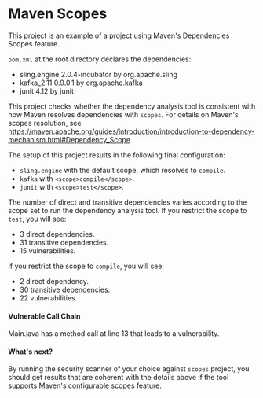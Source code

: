 # Maven Scopes

This project is an example of a project using Maven's Dependencies Scopes feature.
    
`pom.xml` at the root directory declares the dependencies:
- sling.engine 2.0.4-incubator by org.apache.sling
- kafka_2.11 0.9.0.1 by org.apache.kafka
- junit 4.12 by junit

This project checks whether the dependency analysis tool is consistent with how Maven resolves dependencies with `scopes`. For details on Maven's scopes resolution, see https://maven.apache.org/guides/introduction/introduction-to-dependency-mechanism.html#Dependency_Scope.

The setup of this project results in the following final configuration:
- `sling.engine` with the default scope, which resolves to `compile`.
- `kafka` with `<scope>compile</scope>`.
- `junit` with `<scope>test</scope>`.

The number of direct and transitive dependencies varies according to the scope set to run the dependency analysis tool. If you restrict the scope to `test`, you will see:
- 3 direct dependencies.
- 31 transitive dependencies.
- 15 vulnerabilities.

If you restrict the scope to `compile`, you will see:
- 2 direct dependency.
- 30 transitive dependencies.
- 22 vulnerabilities.

#### Vulnerable Call Chain
Main.java has a method call at line 13 that leads to a vulnerability.

#### What's next?
By running the security scanner of your choice against `scopes` project, you should get results that are coherent with the details above if the tool supports Maven's configurable scopes feature.
